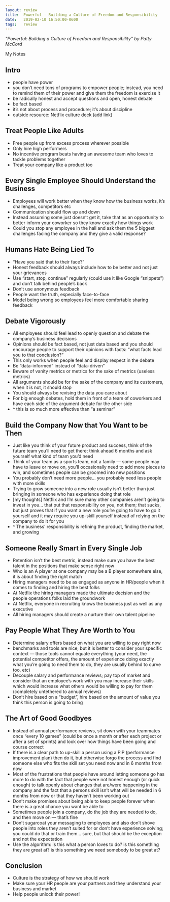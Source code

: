 ```yaml
---
layout: review
title:  Powerful - Building a Culture of Freedom and Responsibility
date:   2019-02-10 16:50:00-0600
tags:   review
---
```


_"Powerful: Building a Culture of Freedom and Responsibility” by Patty McCord_

My Notes

## Intro

- people have power
- you don’t need tons of programs to empower people; instead, you need to remind them of their power and give them the freedom is exercise it
- be radically honest and accept questions and open, honest debate
- be fact based
- it’s not about process and procedure; it’s about discipline
- outside resource: Netflix culture deck (add link)

## Treat People Like Adults

- Free people up from excess process wherever possible
- Only hire high performers
- No incentive program beats having an awesome team who loves to tackle problems together
- Treat your company like a product too

## Every Single Employee Should Understand the Business

- Employees will work better when they know how the business works, it’s challenges, competitors etc
- Communication should flow up and down
- Instead assuming some just doesn’t get it, take that as an opportunity to better inform your coworker so they know exactly how things work
- Could you stop any employee in the hall and ask them the 5 biggest challenges facing the company and they give a valid response?

## Humans Hate Being Lied To

- “Have you said that to their face?”
- Honest feedback should always include how to be better and not just your grievances
- Use “start, stop, continue” regularly (could use it like Google “snippets”) and don’t talk behind people’s back
- Don’t use anonymous feedback
- People want the truth, especially face-to-face
- Model being wrong so employees feel more comfortable sharing feedback

## Debate Vigorously

- All employees should feel lead to openly question and debate the company’s business decisions
- Opinions should be fact based, not just data based and you should encourage people to support their opinions with facts: “what facts lead you to that conclusion?”
- This only works when people feel and display respect in the debate
- Be “data-informed” instead of “data-driven”
- Beware of vanity metrics or metrics for the sake of metrics (useless metrics)
- All arguments should be for the sake of the company and its customers, when it is not, it should stop
- You should always be revising the data you care about
- For big enough debates, hold them in front of a team of coworkers and have each side of the argument debate for the other side
- ^ this is so much more effective than “a seminar”

## Build the Company Now that You Want to be Then

- Just like you think of your future product and success, think of the future team you’ll need to get there; think ahead 6 months and ask yourself what kind of team you’d need
- Think of your team as a sports team, not a family — some people may have to leave or move on, you’ll occasionally need to add more pieces to win, and sometimes people can be groomed into new positions
- You probably don’t need more people... you probably need less people with more skills
- Trying to grow someone into a new role usually isn’t better than just bringing in someone who has experience doing that role
- [my thoughts] Netflix and I’m sure many other companies aren’t going to invest in you... that put that responsibility on you, not them; that sucks, but just proves that if you want a new role you’re going to have to go it yourself and it may require you up-skill yourself instead of relying on the company to do it for you
- ^ The business’ responsibility is refining the product, finding the market, and growing

## Someone Really Smart in Every Single Job

- Retention isn’t the best metric, instead make sure you have the best talent in the positions that make sense right now
- Who is an A player at one company may be a B player somewhere else, it is about finding the right match
- Hiring managers need to be as engaged as anyone in HR/people when it comes to finding and hiring the best folks
- At Netflix the hiring managers made the ultimate decision and the people operations folks laid the groundwork
- At Netflix, everyone in recruiting knows the business just as well as any executive
- All hiring managers should create a nurture their own talent pipeline

## Pay People What They Are Worth to You

- Determine salary offers based on what you are willing to pay right now
- benchmarks and tools are nice, but it is better to consider your specific context — those tools cannot equate everything (your need, the potential competitor offers, the amount of experience doing exactly what you’re going to need them to do, they are usually behind to curve too, etc)
- Decouple salary and performance reviews; pay top of market and consider that an employee’s work with you may increase their skills which would increase what others would be willing to pay for them (completely untethered to annual reviews)
- Don’t hire based on a “budget”, hire based on the amount of value you think this person is going to bring

## The Art of Good Goodbyes

- Instead of annual performance reviews, sit down with your teammates once “every 10 games” (could be once a month or after each project or after a set of sprints) and look over how things have been going and course correct
- If there is a clear path to up-skill a person using a PIP (performance improvement plan) then do it, but otherwise forgo the process and find someone else who fits the skill set you need now and in 6 months from now
- Most of the frustrations that people have around letting someone go has more to do with the fact that people were not honest enough (or quick enough) to talk openly about changes that are/were happening in the company and the fact that a persons skill isn’t what will be needed in 6 months from now or that they haven’t been working out
- Don’t make promises about being able to keep people forever when there is a great chance you want be able to
- Sometimes people join a company, do the job they are needed to do, and then move on — that’s fine
- Don’t sugarcoat your messaging to employees and also don’t shove people into roles they aren’t suited for or don’t have experience solving; you could do that or train them... sure, but that should be the exception and not the expectation
- Use the algorithm: is this what a person loves to do? is this something they are great at? is this something we need somebody to be great at?

## Conclusion

- Culture is the strategy of how we should work
- Make sure your HR people are your partners and they understand your business and market
- Help people unlock their power!
